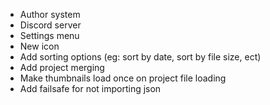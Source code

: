 - Author system
- Discord server
- Settings menu
- New icon
- Add sorting options (eg: sort by date, sort by file size, ect)
- Add project merging
- Make thumbnails load once on project file loading
- Add failsafe for not importing json
